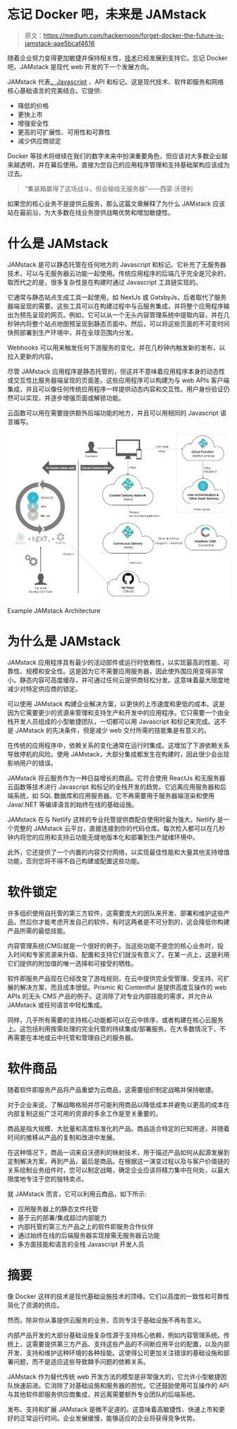 # 忘记 Docker 吧，未来是 JAMstack

> 原文：<https://medium.com/hackernoon/forget-docker-the-future-is-jamstack-aae5bcaf4616>

随着企业努力变得更加敏捷并保持相关性，[技术](https://hackernoon.com/tagged/technology)已经发展到支持它。忘记 Docker 吧，JAMstack 是现代 web 开发的下一个发展方向。

JAMstack 代表[、Javascript](https://hackernoon.com/tagged/javascript) 、API 和标记。这是现代技术、软件即服务和网络核心基础语言的完美结合。它提供:

*   降低的价格
*   更快上市
*   增强安全性
*   更高的可扩展性、可用性和可靠性
*   减少供应商锁定

Docker 等技术将继续在我们的数字未来中扮演重要角色，但应该对大多数企业越来越透明，并在幕后使用。直接为您自己的应用程序管理和支持基础架构应该成为过去。

> “集装箱赢得了这场战斗，但会输给无服务器”——西蒙·沃德利

如果您的核心业务不是提供云服务，那么这篇文章解释了为什么 JAMstack 应该站在最前沿，为大多数在线业务提供战略优势和增加敏捷性。

# 什么是 JAMstack

JAMstack 是可以静态托管在任何地方的 Javascript 和标记。它补充了无服务器技术，可以与无服务器云功能一起使用。传统应用程序的后端几乎完全是冗余的，取而代之的是，很多复杂性是在构建时通过 Javascript 工具链实现的。

它通常与静态站点生成工具一起使用，如 NextJs 或 GatsbyJs，后者取代了服务器端呈现的需要。这些工具可以在构建过程中与云服务集成，并将整个应用程序输出为预先呈现的网页。例如，它可以从一个无头内容管理系统中提取内容，并在几秒钟内将整个站点地图预呈现到静态页面中。然后，可以将这些页面的不可变时间快照部署到生产环境中，并在全球范围内分发。

Webhooks 可以用来触发任何下游服务的变化，并在几秒钟内触发新的发布，以拉入更新的内容。

尽管 JAMstack 应用程序是静态托管的，但这并不意味着应用程序本身的动态性或交互性比服务器端呈现的页面差。这些应用程序可以构建为与 web APIs 客户端集成，并且可以像任何传统应用程序一样提供动态内容和交互性。用户身份验证仍然可以实现，并逐步增强页面或解锁功能。

云函数可以用在需要提供额外后端功能的地方，并且可以用相同的 Javascript 语言编写。

![](img/03a051aa6334c9b3cad4fb756b514055.png)

Example JAMstack Architecture

# 为什么是 JAMstack

JAMstack 应用程序具有最少的活动部件或运行时依赖性，以实现最高的性能、可靠性、规模和安全性。这是因为它不需要应用服务器，因此使外围应用变得非常小。静态内容可高度缓存，并可通过任何云提供商轻松分发。这意味着最大限度地减少对特定供应商的锁定。

可以使用 JAMstack 构建企业解决方案，以更快的上市速度和更低的成本。这是因为它需要更少的资源来管理和支持生产和开发中的应用程序。它只需要一个由全栈开发人员组成的小型敏捷团队，一切都可以用 Javascript 和标记来完成。这不是 JAMstack 的先决条件，但是减少 web 交付所需的技能集是有意义的。

在传统的应用程序中，依赖关系的变化通常在运行时集成。这增加了下游依赖关系导致停机的风险。使用 JAMstack，大部分集成都发生在构建时，因此很少会出现影响用户的错误。

JAMstack 将云服务作为一种日益增长的商品。它符合使用 ReactJs 和无服务器云函数等技术进行 Javascript 和标记的全栈开发的趋势。它远离应用服务器和后端系统，如 SQL 数据库和应用服务器。它不再需要用于服务器端渲染和使用 Java/.NET 等编译语言的始终在线的基础设施。

JAMstack 在与 Netlify 这样的专业托管提供商配合使用时最为强大。Netlify 是一个完整的 JAMstack 云平台，直接连接到你的代码仓库。每次检入都可以在几秒钟内将您的应用和支持云功能无缝地版本化和部署到生产就绪环境中。

此外，它还提供了一个内置的内容交付网络，以实现最佳性能和大量其他支持增值功能，否则您将不得不自己构建或配置这些功能。

# 软件锁定

许多组织使用自托管的第三方软件，这需要庞大的团队来开发、部署和维护这些产品，然后你才能考虑开发自己的软件。有时这两者是不可分割的，这会降低你构建产品所需的最低技能。

内容管理系统(CMS)就是一个很好的例子。当这些功能不是您的核心业务时，投入时间和专家资源来升级、配置和支持它们就没有意义了。在某一点上，这是利用它们提供的附加值的唯一选择和可接受的牺牲。

软件即服务产品现在已经改变了游戏规则，在云中提供完全受管理、受支持、可扩展的解决方案，而且成本很低。Prismic 和 Contentful 是提供高度互操作的 web APIs 的无头 CMS 产品的例子。这消除了对专业内部技能的需求，并允许从 JAMstack 或任何语言中轻松集成。

同样，几乎所有需要的支持核心功能都可以在云中排序，或者构建在核心云服务上。这包括利用按需处理的完全托管的持续集成/部署服务。在大多数情况下，不再需要在本地或云中托管和管理自己的服务器。

# 软件商品

随着软件即服务产品将产品重塑为云商品，这需要组织制定战略并保持敏捷。

对于企业来说，了解战略格局并尽可能利用商品以降低成本并避免以更高的成本在内部复制这些广泛可用的资源的多余工作是至关重要的。

商品是指大规模、大批量和高度标准化的产品。商品适合特定的已知用途，并随着时间的推移从产品的复制和改进中发展。

在这种情况下，商品一词来自沃德利的映射技术，用于描述产品如何从起源发展到定制解决方案，再到产品，最后是商品。在根据这一演变过程以及与客户价值链的关系绘制业务组件时，您可以制定战略，确定企业应该将精力集中在何处，以最大限度地专注于您的独特卖点。

就 JAMstack 而言，它可以利用云商品，如下所示:

*   应用服务器上的静态文件托管
*   基于云的部署/集成超过内部能力
*   内部托管的第三方产品之上的软件即服务合作伙伴
*   通过始终在线的后端服务器实现按需无服务器云功能
*   多方面技能和语言的全栈 Javascript 开发人员

# 摘要

像 Docker 这样的技术是现代基础设施技术的顶峰。它们以高度的一致性和可靠性简化了资源的供应。

然而，除非你从事提供云服务的业务，否则专注于基础设施不再有意义。

内部产品开发的大部分基础设施复杂性源于支持核心依赖，例如内容管理系统。传统上，这需要提供第三方产品、支持这些产品的不间断应用平台的配置，以及内部开发、支持和维护这种环境的各种技能。这使得公司更加关注错误的基础设施和部署问题，而不是适应这些导致棘手问题的依赖关系。

JAMstack 作为替代传统 web 开发方法的模型是非常强大的，它允许小型敏捷团队快速前进。它消除了对基础设施和服务器的担忧。它还鼓励使用可互操作的 API 与其他软件即服务供应商集成，并远离需要额外专业团队的后端系统。

发布、支持和扩展 JAMstack 是微不足道的。这意味着高敏捷性、快速上市和更好的正常运行时间。企业发展缓慢，能够适应的企业将获得竞争优势。